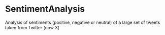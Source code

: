 # SentimentAnalysis
Analysis of sentiments (positive, negative or neutral) of a large set of tweets taken from Twitter (now X)
